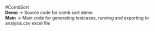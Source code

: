 #CombSort  
**Demo** -> Source code for comb sort demo   
**Main** -> Main code for generating testcases, running and exporting to analysis.csv excel file
